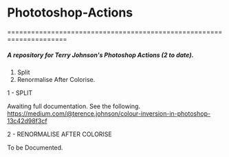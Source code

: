 # Phototoshop-Actions
=====================================================================

##### A repository for Terry Johnson's Photoshop Actions (2 to date).

1. Split
2. Renormalise After Colorise.

1 - SPLIT

Awaiting full documentation. See the following.
https://medium.com/@terence.johnson/colour-inversion-in-photoshop-13c42d98f3cf

2 - RENORMALISE AFTER COLORISE 

To be Documented.

